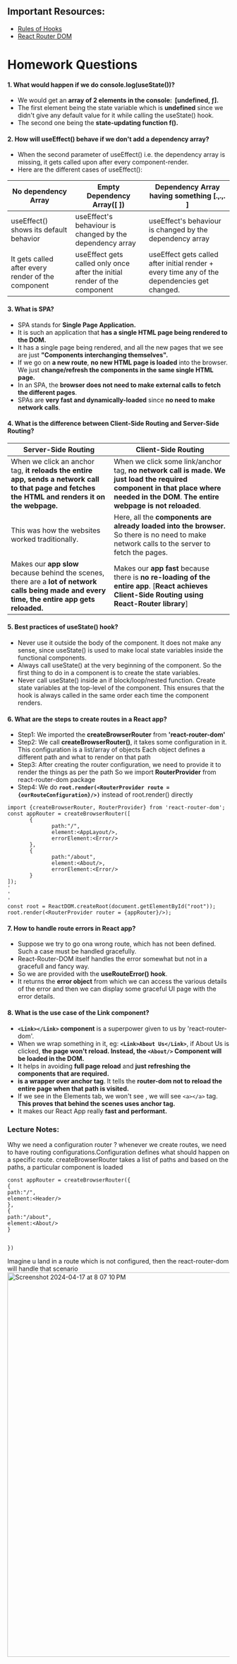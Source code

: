 ## Important Resources:
- [Rules of Hooks](https://legacy.reactjs.org/docs/hooks-rules.html)
- [React Router DOM](https://reactrouter.com/en/main/routers/create-browser-router)

# Homework Questions

#### 1. What would happen if we do console.log(useState())?
- We would get an **array of 2 elements in the console:  [undefined, ƒ].**
- The first element being the state variable which is **undefined** since we didn't give any default value for it while calling the useState() hook.
- The second one being the **state-updating function f().**
       
#### 2. How will useEffect() behave if we don't add a dependency array?
- When the second parameter of useEffect() i.e. the dependency array is missing, it gets called upon after every component-render.
- Here are the different cases of useEffect():
  
 | **No dependency Array**                            	| **Empty Dependency Array([ ])**                                            	| **Dependency Array having something [.,.,. ]**                                                	|
|----------------------------------------------------	|---------------------------------------------------------------------------	|----------------------------------------------------------------------------------------------	|
| useEffect() shows its default behavior             	| useEffect's behaviour is changed by the dependency array                  	| useEffect's behaviour is changed by the dependency array                                     	|
| It gets called after every render of the component 	| useEffect gets called only once after the initial render of the component 	| useEffect gets called after initial render + every time any of the dependencies get changed. 	|

#### 3. What is SPA?
- SPA stands for **Single Page Application.**
- It is such an application that **has a single HTML page being rendered to the DOM.**
- It has a single page being rendered, and all the new pages that we see are just **"Components interchanging themselves".**
- If we go on **a new route**, **no new HTML page is loaded** into the browser. We just **change/refresh the components in the same single HTML page.**
- In an SPA, the **browser does not need to make external calls to fetch the different pages**.
- SPAs are **very fast and dynamically-loaded** since **no need to make network calls**.
  
#### 4. What is the difference between Client-Side Routing and Server-Side Routing?
| **Server-Side Routing**                                                                                                                            	| **Client-Side Routing**                                                                                                                                                     	|
|----------------------------------------------------------------------------------------------------------------------------------------------------	|-----------------------------------------------------------------------------------------------------------------------------------------------------------------------------	|
| When we click an anchor tag, **it reloads the entire app, sends a network call to that page and fetches the HTML and renders it on the webpage.**  	| When we click some link/anchor tag, **no network call is made. We just load the required component in that place where needed in the DOM**. **The entire webpage is not reloaded**. 	|
| This was how the websites worked traditionally.                                                                                                    	| Here, all the **components are already loaded into the browser.** So there is no need to make network calls to the server to fetch the pages.                                   	|
| Makes our **app slow** because behind the scenes, there are a **lot of network calls being made and every time, the entire app gets reloaded.**            	| Makes our **app fast** because there is **no re-loading of the entire app**. [**React achieves Client-Side Routing using React-Router library**]                                        	|

#### 5. Best practices of useState() hook?
- Never use it outside the body of the component. It does not make any sense, since useState() is used to make local state variables inside the functional components.
- Always call useState() at the very beginning of the component. So the first thing to do in a component is to create the state variables.
- Never call useState() inside an if block/loop/nested function. Create state variables at the top-level of the component. This ensures that the hook is always called in the same order each time the component renders.

#### 6. What are the steps to create routes in a React app?
- Step1: We imported the **createBrowserRouter** from **'react-router-dom'**
- Step2: We call **createBrowserRouter()**, it takes some configuration in it. 
       This configuration is a list/array of objects
       Each object defines a different path and what to render on that path
- Step3: After creating the router configuration, we need to provide it to render the things as per the path
       So we import **RouterProvider** from react-router-dom package
- Step4: We do **`root.render(<RouterProvider route = {ourRouteConfiguration}/>)`** instead of root.render(<AppLayout/>) directly
```
import {createBrowserRouter, RouterProvider} from 'react-router-dom';
const appRouter = createBrowserRouter([
       {
              path:"/",
              element:<AppLayout/>,
              errorElement:<Error/>
       },
       {
              path:"/about",
              element:<About/>,
              errorElement:<Error/>
       }
]);
'
'
'
const root = ReactDOM.createRoot(document.getElementById("root"));
root.render(<RouterProvider router = {appRouter}/>);
```

#### 7. How to handle route errors in React app?
- Suppose we try to go ona wrong route, which has not been defined. Such a case must be handled gracefully.
- React-Router-DOM itself handles the error somewhat but not in a gracefull and fancy way.
- So we are provided with the **useRouteError() hook**.
- It returns the **error object** from which we can access the various details of the error and then we can display some graceful UI page with the error details.


#### 8. What is the use case of the Link component?
- **`<Link></Link>` component** is a superpower given to us by 'react-router-dom'.
- When we wrap something in it, eg: **`<Link>About Us</Link>`**, if About Us is clicked, **the page won't reload. Instead, the `<About/>` Component will be loaded in the DOM.**
- It helps in avoiding **full page reload** and **just refreshing the components that are required.**
- **<Link> is a wrapper over anchor tag**. It tells the **router-dom not to reload the entire page when that path is visited.**
- If we see in the Elements tab, we won't see <Link/>, we will see `<a></a>` tag. **This proves that behind the scenes <Link/> uses anchor tag.**
- It makes our React App really **fast and performant.**


### Lecture Notes:
Why we need a configuration router ? whenever we create routes, we need to have routing configurations.Configuration defines what should happen on a specific route.
createBrowserRouter takes a list of paths and based on the paths, a particular component is loaded
```
const appRouter = createBrowserRouter({
{
path:"/",
element:<Header/>
},
{
path:"/about",
element:<About/>
}


})
```

Imagine u land in a route which is not configured, then the react-router-dom will handle that scenario   
<img width="871" alt="Screenshot 2024-04-17 at 8 07 10 PM" src="https://github.com/Surbhi-Kohli/Namaste-React-1/assets/32058209/df9bbcdc-bd3f-46b2-9e56-d9eafb21cb8f">

